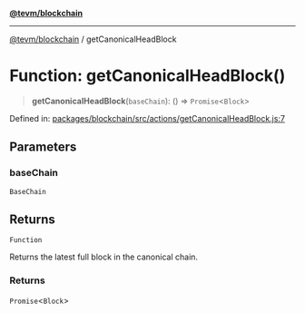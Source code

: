 [**@tevm/blockchain**](../README.md)

***

[@tevm/blockchain](../globals.md) / getCanonicalHeadBlock

# Function: getCanonicalHeadBlock()

> **getCanonicalHeadBlock**(`baseChain`): () => `Promise`\<`Block`\>

Defined in: [packages/blockchain/src/actions/getCanonicalHeadBlock.js:7](https://github.com/evmts/tevm-monorepo/blob/main/packages/blockchain/src/actions/getCanonicalHeadBlock.js#L7)

## Parameters

### baseChain

`BaseChain`

## Returns

`Function`

Returns the latest full block in the canonical chain.

### Returns

`Promise`\<`Block`\>

